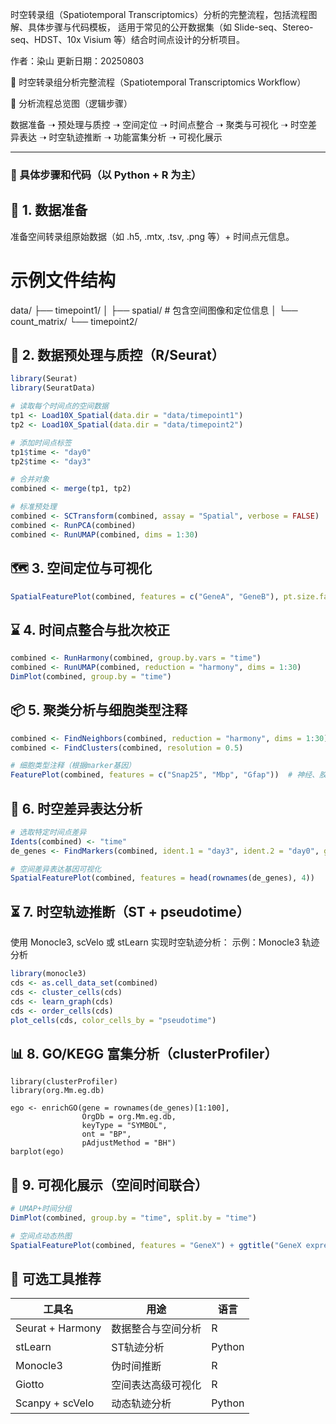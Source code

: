 时空转录组（Spatiotemporal Transcriptomics）分析的完整流程，包括流程图解、具体步骤与代码模板，
适用于常见的公开数据集（如 Slide-seq、Stereo-seq、HDST、10x Visium 等）结合时间点设计的分析项目。

作者：染山   更新日期：20250803

🧬 时空转录组分析完整流程（Spatiotemporal Transcriptomics Workflow）

🔁 分析流程总览图（逻辑步骤）

数据准备 ➝ 预处理与质控 ➝ 空间定位 ➝ 时间点整合 ➝ 聚类与可视化 ➝ 时空差异表达 ➝ 时空轨迹推断 ➝ 功能富集分析 ➝ 可视化展示

---

### 🧪 具体步骤和代码（以 Python + R 为主）

## 🧾 1. 数据准备

准备空间转录组原始数据（如 .h5, .mtx, .tsv, .png 等）+ 时间点元信息。

# 示例文件结构
data/
 ├── timepoint1/
 │    ├── spatial/        # 包含空间图像和定位信息
 │    └── count_matrix/
 └── timepoint2/

## 🧼 2. 数据预处理与质控（R/Seurat）


```r
library(Seurat)
library(SeuratData)

# 读取每个时间点的空间数据
tp1 <- Load10X_Spatial(data.dir = "data/timepoint1")
tp2 <- Load10X_Spatial(data.dir = "data/timepoint2")

# 添加时间点标签
tp1$time <- "day0"
tp2$time <- "day3"

# 合并对象
combined <- merge(tp1, tp2)

# 标准预处理
combined <- SCTransform(combined, assay = "Spatial", verbose = FALSE)
combined <- RunPCA(combined)
combined <- RunUMAP(combined, dims = 1:30)
```

## 🗺️ 3. 空间定位与可视化

```r
SpatialFeaturePlot(combined, features = c("GeneA", "GeneB"), pt.size.factor = 1.6)
```

## ⌛ 4. 时间点整合与批次校正

```r
combined <- RunHarmony(combined, group.by.vars = "time")
combined <- RunUMAP(combined, reduction = "harmony", dims = 1:30)
DimPlot(combined, group.by = "time")
```

## 📦 5. 聚类分析与细胞类型注释

```r
combined <- FindNeighbors(combined, reduction = "harmony", dims = 1:30)
combined <- FindClusters(combined, resolution = 0.5)

# 细胞类型注释（根据marker基因）
FeaturePlot(combined, features = c("Snap25", "Mbp", "Gfap"))  # 神经、胶质等
```

## 🧬 6. 时空差异表达分析

```r
# 选取特定时间点差异
Idents(combined) <- "time"
de_genes <- FindMarkers(combined, ident.1 = "day3", ident.2 = "day0", group.by = "time")

# 空间差异表达基因可视化
SpatialFeaturePlot(combined, features = head(rownames(de_genes), 4))
```

## ⏳ 7. 时空轨迹推断（ST + pseudotime）

使用 Monocle3, scVelo 或 stLearn 实现时空轨迹分析：
示例：Monocle3 轨迹分析

```r
library(monocle3)
cds <- as.cell_data_set(combined)
cds <- cluster_cells(cds)
cds <- learn_graph(cds)
cds <- order_cells(cds)
plot_cells(cds, color_cells_by = "pseudotime")
```

## 📊 8. GO/KEGG 富集分析（clusterProfiler）

```
library(clusterProfiler)
library(org.Mm.eg.db)

ego <- enrichGO(gene = rownames(de_genes)[1:100],
                OrgDb = org.Mm.eg.db, 
                keyType = "SYMBOL", 
                ont = "BP", 
                pAdjustMethod = "BH")
barplot(ego)
```

## 📌 9. 可视化展示（空间时间联合）

```r
# UMAP+时间分组
DimPlot(combined, group.by = "time", split.by = "time")

# 空间点动态热图
SpatialFeaturePlot(combined, features = "GeneX") + ggtitle("GeneX expression over time")
```

## 🧰 可选工具推荐
| 工具名 |	用途 | 语言 |
|---|---|---|
|Seurat + Harmony	| 数据整合与空间分析	| R |
|stLearn | ST轨迹分析 |	Python |
|Monocle3	| 伪时间推断 |	R |
|Giotto | 空间表达高级可视化 |	R |
|Scanpy + scVelo	| 动态轨迹分析 |	Python |
